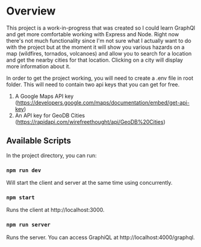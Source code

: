 # Overview

This project is a work-in-progress that was created so I could learn GraphQl and get more comfortable working with Express and Node. Right now there's not much functionality since I'm not sure what I actually want to do with the project but at the moment it will show you various hazards on a map (wildfires, tornados, volcanoes) and allow you to search for a location and get the nearby cities for that location. Clicking on a city will display more information about it.

In order to get the project working, you will need to create a .env file in root folder. This will need to contain two api keys that you can get for free.
1. A Google Maps API key (https://developers.google.com/maps/documentation/embed/get-api-key)
2. An API key for GeoDB Cities (https://rapidapi.com/wirefreethought/api/GeoDB%20Cities)

## Available Scripts

In the project directory, you can run:

### `npm run dev`

Will start the client and server at the same time using concurrently.

### `npm start`

Runs the client at http://localhost:3000.

### `npm run server`

Runs the server. You can access GraphiQL at http://localhost:4000/graphql.
